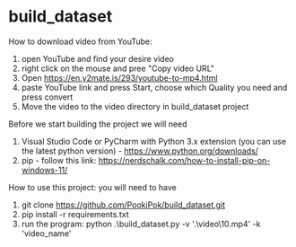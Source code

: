 # build_dataset
How to download video from YouTube:
  1) open YouTube and find your desire video
  2) right click on the mouse and pree "Copy video URL"
  3) Open https://en.y2mate.is/293/youtube-to-mp4.html
  4) paste YouTube link and press Start, choose which Quality you need and press convert
  5) Move the video to the video directory in build_dataset project

Before we start building the project we will need
  1) Visual Studio Code or PyCharm with Python 3.x extension (you can use the latest python version) - https://www.python.org/downloads/
  2) pip - follow this link: https://nerdschalk.com/how-to-install-pip-on-windows-11/

How to use this project:
you will need to have 
  1) git clone https://github.com/PookiPok/build_dataset.git
  2) pip install -r requirements.txt
  3) run the program: 
      python .\build_dataset.py -v '.\video\10.mp4' -k 'video_name'
